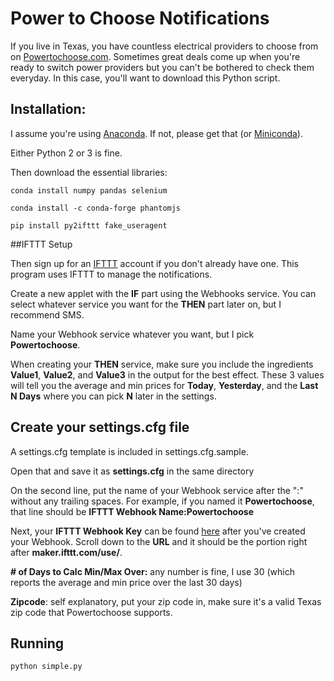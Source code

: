 # Power to Choose Notifications

If you live in Texas, you have countless electrical providers to choose from on [Powertochoose.com](http://powertochoose.com).  Sometimes great deals come up when you're ready to switch power providers but you can't be bothered to check them everyday.  In this case, you'll want to download this Python script.

## Installation:

I assume you're using [Anaconda](http://anaconda.org).  If not, please get that (or [Miniconda](https://conda.io/miniconda.html)).

Either Python 2 or 3 is fine.

Then download the essential libraries:

```
conda install numpy pandas selenium
```

```
conda install -c conda-forge phantomjs
```

```
pip install py2ifttt fake_useragent
```

##IFTTT Setup

Then sign up for an [IFTTT](www.ifttt.com) account if you don't already have one.  This program uses IFTTT to manage the notifications.

Create a new applet with the **IF** part using the Webhooks service.  You can select whatever service you want for the **THEN** part later on, but I recommend SMS.

Name your Webhook service whatever you want, but I pick **Powertochoose**.

When creating your **THEN** service, make sure you include the ingredients **Value1**, **Value2**, and **Value3** in the output for the best effect.  These 3 values will tell you the average and min prices for **Today**, **Yesterday**, and the **Last N Days** where you can pick **N** later in the settings.

## Create your settings.cfg file

A settings.cfg template is included in settings.cfg.sample.

Open that and save it as **settings.cfg** in the same directory

On the second line, put the name of your Webhook service after the ":" without any trailing spaces.  For example, if you named it **Powertochoose**, that line should be **IFTTT Webhook Name:Powertochoose**

Next, your **IFTTT Webhook Key** can be found [here](https://ifttt.com/services/maker_webhooks/settings) after you've created your Webhook.  Scroll down to the **URL** and it should be the portion right after **maker.ifttt.com/use/**.

**# of Days to Calc Min/Max Over:** any number is fine, I use 30 (which reports the average and min price over the last 30 days)

**Zipcode**: self explanatory, put your zip code in, make sure it's a valid Texas zip code that Powertochoose supports.



## Running

```
python simple.py
```


